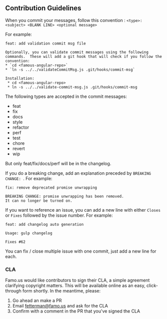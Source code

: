 ## Contribution Guidelines

When you commit your messages, follow this convention :
`<type>: <subject> <BLANK LINE> <optional message>`

For example:
```no-highlight
feat: add validation commit msg file

Optionally, you can validate commit messages using the following commands.  These will add a git hook that will check if you follow the convention:
* `cd <famous-angular-repo>`
* `ln -s ../../validateCommitMsg.js .git/hooks/commit-msg`

Installation:
 * cd <famous-angular-repo>
 * ln -s ../../validate-commit-msg.js .git/hooks/commit-msg
```

The following types are accepted in the commit messages:
- feat
- fix
- docs
- style
- refactor
- perf
- test
- chore
- revert
- wip

But only feat/fix/docs/perf will be in the changelog.

If you do a breaking change, add an explanation preceded by `BREAKING CHANGE: `. For example:
```no-highlight
fix: remove deprecated promise unwrapping

BREAKING CHANGE: promise unwrapping has been removed.
It can no longer be turned on.
```

If you want to reference an issue, you can add a new line with either `Closes` or `Fixes` followed by the issue number. For example:
```no-highlight
feat: add changelog auto generation

Usage: gulp changelog

Fixes #62
```

You can fix / close multiple issue with one commit, just add a new line for each.

### CLA
Famo.us would like contributors to sign their CLA, a simple agreement clarifying copyright matters.  This will be available online as an easy, click-through form shortly.  In the meantime, please:
1. Go ahead an make a PR
2. Email fetterman@famo.us and ask for the CLA
3. Confirm with a comment in the PR that you've signed the CLA